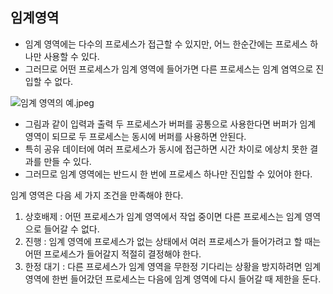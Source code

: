 

## 임계영역
- 임계 영역에는 다수의 프로세스가 접근할 수 있지만, 어느 한순간에는 프로세스 하나만 사용할 수 있다.
- 그러므로 어떤 프로세스가 임계 영역에 들어가면 다른 프로세스는 임계 염역으로 진입할 수 없다.

![임계 영역의 예.jpeg](..%2F..%2Fetc%2Fimage%2FOS_IMAGE%2F%EC%9E%84%EA%B3%84%20%EC%98%81%EC%97%AD%EC%9D%98%20%EC%98%88.jpeg) 

- 그림과 같이 입력과 출력 두 프로세스가 버퍼를 공통으로 사용한다면 버퍼가 임계 영역이 되므로 두 프로세스는 동시에 버퍼를 사용하면 안된다.
- 특히 공유 데이터에 여러 프로세스가 동시에 접근하면 시간 차이로 에상치 못한 결과를 만들 수 있다.
- 그러므로 임계 영역에는 반드시 한 번에 프로세스 하나만 진입할 수 있어야 한다.

임계 영역은 다음 세 가지 조건을 만족해야 한다.
1. 상호배제 : 어떤 프로세스가 임계 영역에서 작업 중이면 다른 프로세스는 임계 영역으로 들어갈 수 없다.
2. 진행 : 임계 영역에 프로세스가 없는 상태에서 여러 프로세스가 들어가려고 할 때는 어떤 프로세스가 들어갈지 적절히 결정해야 한다.
3. 한정 대기 : 다른 프로세스가 임계 영역을 무한정 기다리는 상황을 방지하려면 임계 영역에 한번 들어갔던 프로세스는 다음에 임계 영역에 다시 들어갈 때 제한을 둔다. 


